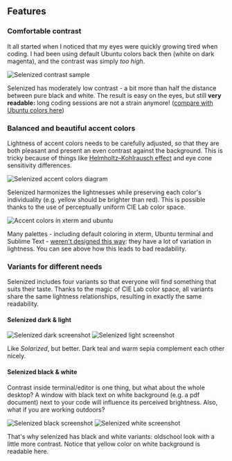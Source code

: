 Features
--------

### Comfortable contrast

It all started when I noticed that my eyes were quickly growing tired when
coding.  I had been using default Ubuntu colors back then (white on dark
magenta), and the contrast was simply _too high_.

![Selenized contrast sample](http://i.imgur.com/Y11xuwv.png)

Selenized has moderately low contrast - a bit more than half the distance
between pure black and white.  The result is easy on the eyes, but still **very
readable:** long coding sessions are not a strain anymore!  ([compare with
Ubuntu colors here](http://i.imgur.com/MtpKFFf.png))

<!-- [selenized manpage example](http://i.imgur.com/twNvCfk.png) -->



### Balanced and beautiful accent colors

Lightness of accent colors needs to be carefully adjusted, so that they are
both pleasant and present an even contrast against the background. This is
tricky because of things like [Helmholtz–Kohlrausch
effect](https://en.wikipedia.org/wiki/Helmholtz%E2%80%93Kohlrausch_effect) and
eye cone sensitivity differences.

![Selenized accent colors diagram](http://i.imgur.com/QNKIw1U.png)

Selenized harmonizes the lightnesses while preserving each color's
individuality (e.g. yellow should be brighter than red). This is possible
thanks to the use of perceptually uniform CIE Lab color space.

![Accent colors in xterm and ubuntu](http://i.imgur.com/wNCz40F.png)

Many palettes - including default coloring in xterm, Ubuntu terminal and
Sublime Text - [weren't designed this
way](https://vis4.net/blog/posts/avoid-equidistant-hsv-colors/): they have a
lot of variation in lightness. You can see above how this leads to bad
readability.



### Variants for different needs

Selenized includes four variants so that everyone will find something that
suits their taste. Thanks to the magic of CIE Lab color space, all variants
share the same lightness relationships, resulting in exactly the same
readability.


#### Selenized dark & light

![Selenized dark screenshot](http://i.imgur.com/yM0vadH.png)
![Selenized light screenshot](http://i.imgur.com/kQVgD5U.png)

Like _Solarized_, but better. Dark teal and warm sepia complement each other nicely.


#### Selenized black & white

Contrast inside terminal/editor is one thing, but what about the whole desktop?
A window with black text on white background (e.g. a pdf document) next to your
code will influence its perceived brightness. Also, what if you are working
outdoors?

![Selenized black screenshot](http://i.imgur.com/rXIH87x.png)
![Selenized white screenshot](http://i.imgur.com/sc0Uv9h.png)

That's why selenized has black and white variants: oldschool look with a little
more contrast. Notice that yellow color on white background is readable here.

